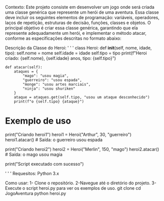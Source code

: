 Contexto:
Este projeto consiste em desenvolver um jogo onde será criada uma classe genérica que represente um herói de uma aventura. Essa classe deve incluir os seguintes elementos de programação: variáveis, operadores, laços de repetição, estruturas de decisão, funções, classes e objetos. O principal objetivo é criar essa classe genérica, garantindo que ela represente adequadamente um herói, e implementar o método atacar, conforme as especificações descritas no formato abaixo:

Descrição da Classe do Heroi:
' ' '
class Heroi:
    def __init__(self, nome, idade, tipo):
        self.nome = nome
        self.idade = idade
        self.tipo = tipo
        print(f"Heroi criado: {self.nome}, {self.idade} anos, tipo: {self.tipo}")

    def atacar(self):
        ataques = {
            "mago": "usou magia",
            "guerreiro": "usou espada",
            "monge": "usou artes marciais",
            "ninja": "usou shuriken"
        }
        ataque = ataques.get(self.tipo, "usou um ataque desconhecido")
        print(f"o {self.tipo} {ataque}")

# Exemplo de uso
print("Criando heroi1")
heroi1 = Heroi("Arthur", 30, "guerreiro")
heroi1.atacar()  # Saída: o guerreiro usou espada

print("Criando heroi2")
heroi2 = Heroi("Merlin", 150, "mago")
heroi2.atacar()  # Saída: o mago usou magia

print("Script executado com sucesso")

' ' '
Requesitos:
Python 3.x

Como usar:
1- Clone o repositório. 
2-Navegue até o diretório do projeto.
3- Execute o script heroi.py para ver os exemplos de uso. git clone cd JogoAventura python heroi.py



